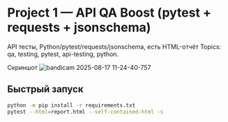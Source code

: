 # Project 1 — API QA Boost (pytest + requests + jsonschema)

API тесты, Python/pytest/requests/jsonschema, есть HTML-отчёт
Topics: qa, testing, pytest, api-testing, python.

Скриншот ![bandicam 2025-08-17 11-24-40-757](https://github.com/user-attachments/assets/e07bbb33-baab-4409-963e-58c61ab7a8a2)


## Быстрый запуск
```bash
python -m pip install -r requirements.txt
pytest --html=report.html --self-contained-html -s
```
